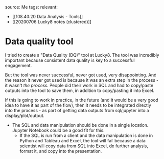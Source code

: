 source: Me
tags: 
relevant: 
- [[108.40.20 Data Analysis - Tools]]
- [[20200706 Lucky8 notes (clustered)]]

# Data quality tool

I tried to create a "Data Quality (DQ)" tool at Lucky8. The tool was incredibly important because consistent data quality is key to a successful engagement. 

But the tool was never successful, never got used, very disappointing. And the reason it never got used is because it was an extra step in the process - it wasn't _the process_. People did their work in SQL and had to copy/paste outputs into the tool to save them, in addition to copy/pasting it into Excel. 

If this is going to work in practice, in the future (and it would be a very good idea to have it as part of the flow), then it needs to be integrated directly into the process - as part of getting data outputs from sql/jupyter into a display/plot/output.
- The SQL and data manipulation should be done in a single location. Jupyter Notebook could be a good fit for this.
    - If the SQL is run from a client and the data manipulation is done in Python and Tableau and Excel, the tool will fail because a data scientist will copy data from SQL into Excel, do further analysis, format it, and copy into the presentation.

